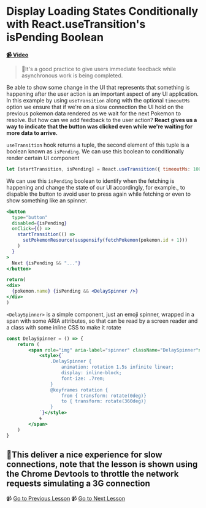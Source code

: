 # Display Loading States Conditionally with React.useTransition's isPending Boolean

**[📹 Video](https://egghead.io/lessons/react-display-loading-states-conditionally-with-react-usetransition-s-ispending-boolean)**


> 🔑It's a good practice to give users immediate feedback while asynchronous work is being completed.

Be able to show some change in the UI that represents that something is happening after the user action is an important aspect of any UI application.
In this example by using `useTransition` along with the optional `timeoutMs` option we ensure that if we're on a slow connection the UI hold on the previous pokemon data rendered as we wait for the next Pokemon to resolve.
But how can we add feedback to the user action? **React gives us a way to indicate that the button was clicked even while we're waiting for more data to arrive.**

`useTransition` hook returns a tuple, the second element of this tuple is a boolean known as `isPending`. We can use this boolean to conditionally render 
certain UI component
```javascript
let [startTransition, isPending] = React.useTransition({ timeoutMs: 1000});
```

We can use this `isPending` boolean to identify when the fetching is happening and change the state of our UI accordingly, for example., to dispable the button to avoid user to press again while fetching or even to show something like an spinner.
```jsx
<button
  type="button"
  disabled={isPending}
  onClick={() =>
    startTransition(() => 
      setPokemonResource(suspensify(fetchPokemon(pokemon.id + 1)))
    )
  }
>
  Next {isPending && "..."} 
</button>

```
```jsx
return(
<div>
  {pokemon.name} {isPending && <DelaySpinner />}
</div>
)

```
`<DelaySpinner>` is a simple component,  just an emoji spinner, wrapped in a span with some ARIA attributes, so that can be read by a screen reader and a class with some inline CSS to make it rotate
```jsx
const DelaySpinner = () => {
    return (
        <span role="img" aria-label="spinner" className="DelaySpinner">
            <style>{`
                .DelaySpinner {
                    animation: rotation 1.5s infinite linear;
                    display: inline-block;
                    font-ize: .7rem;
                }
                @keyframes rotation {
                    from { transform: rotate(0deg)}
                    to { transform: rotate(360deg)}
                }
            `}</style>
            🌀
        </span>
    )
}

```

🔮This deliver a nice experience for **slow connections**, note that the lesson is shown using the Chrome Devtools to throttle the network requests simulating a **3G** connection
---

📹 [Go to Previous Lesson](https://egghead.io/lessons/react-bypass-receded-views-with-react-usetransition-s-timeoutms-option)
📹 [Go to Next Lesson](https://egghead.io/lessons/react-delay-the-appearance-of-a-loading-spinner-with-css-in-react)
